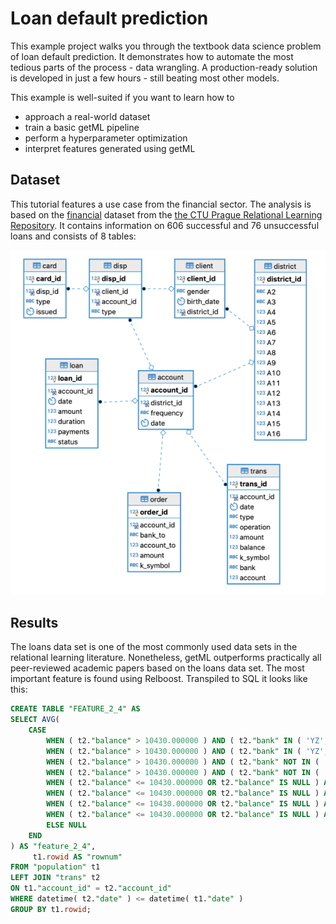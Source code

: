 # Loan default prediction 

This example project walks you through the textbook data science problem of
loan default prediction. It demonstrates how to automate the most tedious parts
of the process - data wrangling. A production-ready solution is developed in
just a few hours - still beating most other models.

This example is well-suited if you want to learn how to

* approach a real-world dataset
* train a basic getML pipeline
* perform a hyperparameter optimization
* interpret features generated using getML

## Dataset

This tutorial features a use case from the financial sector. The analysis is
based on the [financial](https://relational.fit.cvut.cz/dataset/Financial)
dataset from the [the CTU Prague Relational Learning
Repository](https://arxiv.org/abs/1511.03086). It contains information on
606 successful and 76 unsuccessful loans and consists of 8 tables:

![](../assets/loans/dataset_jupyter.png)


## Results

The loans data set is one of the most commonly used data sets in the relational
learning literature. Nonetheless, getML outperforms practically all
peer-reviewed academic papers based on the loans data set. 
The most important feature is found using Relboost. 
Transpiled to SQL it looks like this:

```sql
CREATE TABLE "FEATURE_2_4" AS
SELECT AVG( 
    CASE
        WHEN ( t2."balance" > 10430.000000 ) AND ( t2."bank" IN ( 'YZ', 'ST', 'QR', 'WX', 'CD', 'AB', 'UV', 'GH', 'IJ', 'KL', 'EF', 'MN', 'OP' ) ) AND ( datetime( t1."date" ) > datetime( t2."date", '+32.951613 days' ) ) THEN -19.024116
        WHEN ( t2."balance" > 10430.000000 ) AND ( t2."bank" IN ( 'YZ', 'ST', 'QR', 'WX', 'CD', 'AB', 'UV', 'GH', 'IJ', 'KL', 'EF', 'MN', 'OP' ) ) AND ( datetime( t1."date" ) <= datetime( t2."date", '+32.951613 days' ) OR t1."date" IS NULL OR t2."date" IS NULL ) THEN -32.262087
        WHEN ( t2."balance" > 10430.000000 ) AND ( t2."bank" NOT IN ( 'YZ', 'ST', 'QR', 'WX', 'CD', 'AB', 'UV', 'GH', 'IJ', 'KL', 'EF', 'MN', 'OP' ) ) AND ( t2."k_symbol" IN ( 'SIPO' ) ) THEN 32.559286
        WHEN ( t2."balance" > 10430.000000 ) AND ( t2."bank" NOT IN ( 'YZ', 'ST', 'QR', 'WX', 'CD', 'AB', 'UV', 'GH', 'IJ', 'KL', 'EF', 'MN', 'OP' ) ) AND ( t2."k_symbol" NOT IN ( 'SIPO' ) ) THEN -18.534438
        WHEN ( t2."balance" <= 10430.000000 OR t2."balance" IS NULL ) AND ( t2."balance" > 8451.000000 ) AND ( t2."bank" IN ( 'KL' ) ) THEN 394.075942
        WHEN ( t2."balance" <= 10430.000000 OR t2."balance" IS NULL ) AND ( t2."balance" > 8451.000000 ) AND ( t2."bank" NOT IN ( 'KL' ) ) THEN -32.813926
        WHEN ( t2."balance" <= 10430.000000 OR t2."balance" IS NULL ) AND ( t2."balance" <= 8451.000000 OR t2."balance" IS NULL ) AND ( datetime( t1."date" ) > datetime( t2."date", '+31.086957 days' ) ) THEN -0.130672
        WHEN ( t2."balance" <= 10430.000000 OR t2."balance" IS NULL ) AND ( t2."balance" <= 8451.000000 OR t2."balance" IS NULL ) AND ( datetime( t1."date" ) <= datetime( t2."date", '+31.086957 days' ) OR t1."date" IS NULL OR t2."date" IS NULL ) THEN 39.412646
        ELSE NULL
    END
) AS "feature_2_4",
     t1.rowid AS "rownum"
FROM "population" t1
LEFT JOIN "trans" t2
ON t1."account_id" = t2."account_id"
WHERE datetime( t2."date" ) <= datetime( t1."date" )
GROUP BY t1.rowid;
```
